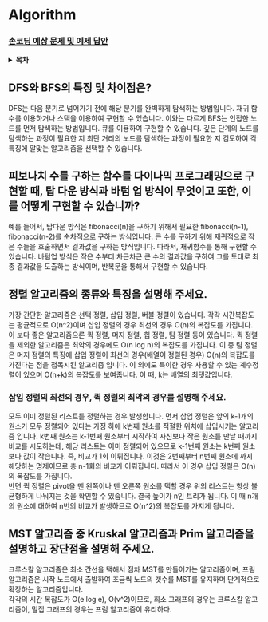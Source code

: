 # Algorithm

### [손코딩 예상 문제 및 예제 답안](/손코딩/)

<details>
 <summary><strong>목차</strong></summary>
 <div>
 <br>

- [DFS와 BFS의 특징 및 차이점은?](#dfs와-bfs의-특징-및-차이점은)
- [피보나치 수를 구하는 함수를 다이나믹 프로그래밍으로 구현할 때, 탑 다운 방식과 바텀 업 방식이 무엇이고 또한, 이를 어떻게 구현할 수 있습니까?](#피보나치-수를-구하는-함수를-다이나믹-프로그래밍으로-구현할-때-탑-다운-방식과-바텀-업-방식이-무엇이고-또한-이를-어떻게-구현할-수-있습니까)
- [정렬 알고리즘의 종류와 특징을 설명해 주세요.](#정렬-알고리즘의-종류와-특징을-설명해-주세요)
    * [삽입 정렬의 최선의 경우, 퀵 정렬의 최악의 경우를 설명해 주세요.](#삽입-정렬의-최선의-경우-퀵-정렬의-최악의-경우를-설명해-주세요)
- [MST 알고리즘 중 Kruskal 알고리즘과 Prim 알고리즘을 설명하고 장단점을 설명해 주세요.](#mst-알고리즘-중-kruskal-알고리즘과-prim-알고리즘을-설명하고-장단점을-설명해-주세요)

</div>
</details>

## DFS와 BFS의 특징 및 차이점은?

DFS는 다음 분기로 넘어가기 전에 해당 분기를 완벽하게 탐색하는 방법입니다. 재귀 함수를 이용하거나 스택을 이용하여 구현할 수 있습니다. 이와는 다르게 BFS는 인접한 노드를 먼저 탐색하는 방법입니다. 큐를 이용하여 구현할 수 있습니다. 깊은 단계의 노드를 탐색하는 과정이 필요한 지 최단 거리의 노드를 탐색하는 과정이 필요한 지 검토하여 각 특징에 알맞는 알고리즘을 선택할 수 있습니다.

## 피보나치 수를 구하는 함수를 다이나믹 프로그래밍으로 구현할 때, 탑 다운 방식과 바텀 업 방식이 무엇이고 또한, 이를 어떻게 구현할 수 있습니까?

예를 들어서, 탑다운 방식은 fibonacci(n)을 구하기 위해서 필요한 fibonacci(n-1), fibonacci(n-2)를 순차적으로 구하는 방식입니다. 큰 수를 구하기 위해 재귀적으로 작은 수들을 호출하면서 결과값을 구하는 방식입니다. 따라서, 재귀함수를 통해 구현할 수 있습니다. 바텀업 방식은 작은 수부터 차근차근 큰 수의 결과값을 구하여 그를 토대로 최종 결과값을 도출하는 방식이며, 반복문을 통해서 구현할 수 있습니다.

## 정렬 알고리즘의 종류와 특징을 설명해 주세요.

가장 간단한 알고리즘은 선택 정렬, 삽입 정렬, 버블 정렬이 있습니다. 각각 시간복잡도는 평균적으로 O(n^2)이며 삽입 정렬의 경우 최선의 경우 O(n)의 복잡도를 가집니다. 이 보다 좋은 알고리즘으론 퀵 정렬, 머지 정렬, 힙 정렬, 팀 정렬 등이 있습니다. 퀵 정렬을 제외한 알고리즘은 최악의 경우에도 O(n log n)의 복잡도를 가집니다. 이 중 팀 정렬은 머지 정렬의 특징에 삽입 정렬이 최선의 경우(배열이 정렬된 경우) O(n)의 복잡도를 가진다는 점을 접목시킨 알고리즘 입니다. 이 외에도 특이한 경우 사용할 수 있는 계수정렬이 있으며 O(n+k)의 복잡도를 보여줍니다. 이 때, k는 배열의 최댓값입니다.

### 삽입 정렬의 최선의 경우, 퀵 정렬의 최악의 경우를 설명해 주세요.

모두 이미 정렬된 리스트를 정렬하는 경우 발생합니다. 먼저 삽입 정렬은 앞의 k-1개의 원소가 모두 정렬되어 있다는 가정 하에 k번째 원소를 적절한 위치에 삽입시키는 알고리즘 입니다. k번째 원소는 k-1번째 원소부터 시작하여 자신보다 작은 원소를 만날 때까지 비교를 시도하는데, 해당 리스트는 이미 정렬되어 있으므로 k-1번째 원소는 k번째 원소보다 값이 작습니다. 즉, 비교가 1회 이뤄집니다. 이것은 2번째부터 n번째 원소에 까지 해당하는 명제이므로 총 n-1회의 비교가 이뤄집니다. 따라서 이 경우 삽입 정렬은 O(n)의 복잡도를 가집니다.<br>
반면 퀵 정렬은 pivot을 맨 왼쪽이나 맨 오른쪽 원소를 택할 경우 위의 리스트는 항상 불균형하게 나눠지는 것을 확인할 수 있습니다. 결국 높이가 n인 트리가 됩니다. 이 때 n개의 원소에 대하여 n번의 비교가 발생하므로 O(n^2)의 복잡도를 가지게 됩니다.

## MST 알고리즘 중 Kruskal 알고리즘과 Prim 알고리즘을 설명하고 장단점을 설명해 주세요.

크루스칼 알고리즘은 최소 간선을 택해서 점차 MST를 만들어가는 알고리즘이며, 프림 알고리즘은 시작 노드에서 출발하여 조금씩 노드의 갯수를 MST를 유지하며 단계적으로 확장하는 알고리즘입니다.<br>
각각의 시간 복잡도가 O(e log e), O(v^2)이므로, 희소 그래프의 경우는 크루스칼 알고리즘이, 밀집 그래프의 경우는 프림 알고리즘이 유리하다.